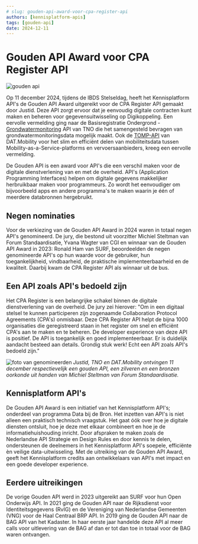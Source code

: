 ```yaml
---
# slug: gouden-api-award-voor-cpa-register-api
authors: [kennisplatform-apis]
tags: [gouden-api]
date: 2024-12-11
---
```

# Gouden API Award voor CPA Register API        

![gouden api](https://www.geonovum.nl/uploads/styles/auto_1600/public/image/2024-12/goudenapigroot.jpg?itok=o0rz1M1t)

Op 11 december 2024, tijdens de IBDS Stelseldag, heeft het Kennisplatform API's de Gouden API Award uitgereikt voor de CPA Register API gemaakt door Justid. Deze API zorgt ervoor dat je eenvoudig digitale contracten kunt maken en beheren voor gegevensuitwisseling op Digikoppeling. Een eervolle vermelding ging naar de Basisregistratie Ondergrond - [Grondwatermonitoring](https://www.geonovum.nl/over-geonovum/actueel/data-over-ondergrond-boven-water-halen) API van TNO die het samengesteld bevragen van grondwatermonitoringsdata mogelijk maakt. Ook de [TOMP-API](https://www.geonovum.nl/index.php/over-geonovum/actueel/mobiliteits-api-met-internationale-allures) van DAT.Mobility voor het slim en efficiënt delen van mobiliteitsdata tussen Mobility-as-a-Service-platforms en vervoersaanbieders, kreeg een eervolle vermelding. 

<!-- truncate -->

De Gouden API is een award voor API's die een verschil maken voor de digitale dienstverlening van en met de overheid. API's (Application Programming Interfaces) helpen om digitale gegevens makkelijker herbruikbaar maken voor programmeurs. Zo wordt het eenvoudiger om bijvoorbeeld apps en andere programma's te maken waarin je één of meerdere databronnen hergebruikt. 

## Negen nominaties

Voor de verkiezing van de Gouden API Award in 2024 waren in totaal negen API's genomineerd. De jury, die bestond uit voorzitter Michiel Steltman van Forum Standaardisatie, Yvana Wagter van CGI en winnaar van de Gouden API Award in 2023: Ronald Ham van SURF, beoordeelden de negen genomineerde API's op hun waarde voor de gebruiker, hun toegankelijkheid, vindbaarheid, de praktische implementeerbaarheid en de kwaliteit. Daarbij kwam de CPA Register API als winnaar uit de bus.

## Een API zoals API's bedoeld zijn

Het CPA Register is een belangrijke schakel binnen de digitale dienstverlening van de overheid. De jury zei hierover: "Om in een digitaal stelsel te kunnen participeren zijn zogenaamde Collaboration Protocol Agreements (CPA's) onmisbaar. Deze CPA Register API helpt de bijna 1000 organisaties die geregistreerd staan in het register om snel en efficiënt CPA's aan te maken en te beheren. De developer experience van deze API is positief. De API is toegankelijk en goed implementeerbaar. Er is duidelijk aandacht besteed aan details. Grondig stuk werk! Echt een API zoals API's bedoeld zijn."

![foto van genomineerden](https://www.geonovum.nl/uploads/inline/goudenapi.jpg)
*Justid, TNO en DAT.Mobility ontvingen 11 december respectievelijk een gouden API, een zilveren en een bronzen oorkonde uit handen van Michiel Steltman van Forum Standaardisatie.*

## Kennisplatform API's

De Gouden API Award is een initiatief van het Kennisplatform API's; onderdeel van programma Data bij de Bron. Het inzetten van API's is niet alleen een praktisch technisch vraagstuk. Het gaat óók over hoe je digitale diensten ontsluit, hoe je deze met elkaar combineert en hoe je de informatiehuishouding inricht. Door afspraken te maken zoals de Nederlandse API Strategie en Design Rules en door kennis te delen, ondersteunen de deelnemers in het Kennisplatform API's soepele, efficiënte èn veilige data-uitwisseling. Met de uitreiking van de Gouden API Award, geeft het Kennisplatform credits aan ontwikkelaars van API's met impact en een goede developer experience. 

## Eerdere uitreikingen

De vorige Gouden API werd in 2023 uitgereikt aan SURF voor hun Open Onderwijs API. In 2021 ging de Gouden API naar de Rijksdienst voor Identiteitsgegevens (RvIG) en de Vereniging van Nederlandse Gemeenten (VNG) voor de Haal Centraal BRP API. In 2019 ging de Gouden API naar de BAG API van het Kadaster. In haar eerste jaar handelde deze API al meer calls voor uitlevering van de BAG af dan er tot dan toe in totaal voor de BAG waren ontvangen.
